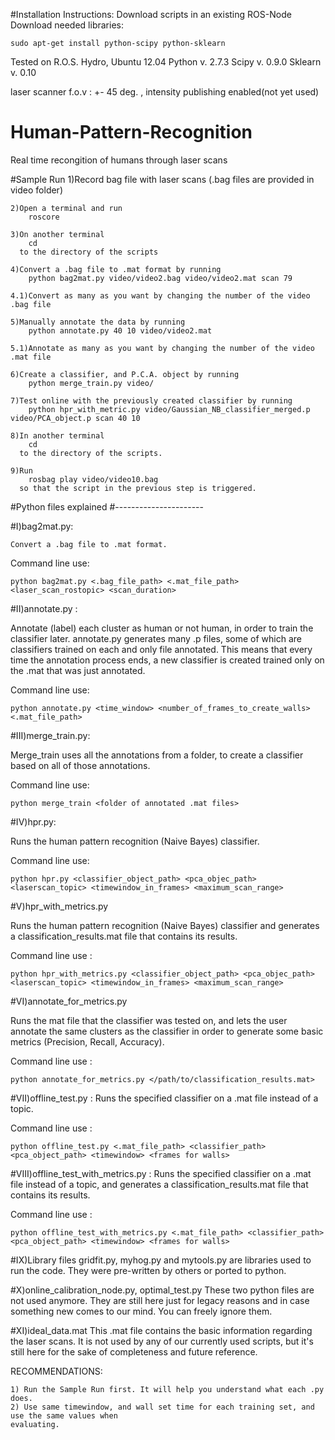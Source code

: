 #Installation Instructions:
Download scripts in an existing ROS-Node
Download needed libraries:

	sudo apt-get install python-scipy python-sklearn

Tested on R.O.S. Hydro, Ubuntu 12.04
Python v. 2.7.3
Scipy v. 0.9.0 
Sklearn v. 0.10

laser scanner f.o.v : +- 45 deg. , intensity publishing enabled(not yet used)

# Human-Pattern-Recognition
Real time recongition of humans through laser scans

#Sample Run
	1)Record bag file with laser scans (.bag files are provided in video folder)

	2)Open a terminal and run 
		roscore

	3)On another terminal 
		cd 
	  to the directory of the scripts

	4)Convert a .bag file to .mat format by running 
		python bag2mat.py video/video2.bag video/video2.mat scan 79

	4.1)Convert as many as you want by changing the number of the video .bag file

	5)Manually annotate the data by running 
		python annotate.py 40 10 video/video2.mat

	5.1)Annotate as many as you want by changing the number of the video .mat file

	6)Create a classifier, and P.C.A. object by running 
		python merge_train.py video/

	7)Test online with the previously created classifier by running 
		python hpr_with_metric.py video/Gaussian_NB_classifier_merged.p video/PCA_object.p scan 40 10

	8)In another terminal 
		cd 
	  to the directory of the scripts.

	9)Run 
		rosbag play video/video10.bag 
	  so that the script in the previous step is triggered.
	
#Python files explained
#----------------------

#I)bag2mat.py:

	Convert a .bag file to .mat format.
	

Command line use:

	python bag2mat.py <.bag_file_path> <.mat_file_path> <laser_scan_rostopic> <scan_duration>

#II)annotate.py :

Annotate (label) each cluster as human or not human, in order to train the classifier later.
annotate.py generates many .p files, some of which are classifiers trained on each and only file 
annotated. This means that every time the annotation process ends, a new classifier is created trained
only on the .mat that was just annotated.
	

Command line use:

	python annotate.py <time_window> <number_of_frames_to_create_walls> <.mat_file_path>

#III)merge_train.py:

Merge_train uses all the annotations from a folder, to create a classifier based on all of those
annotations.


Command line use:

	python merge_train <folder of annotated .mat files>
	
#IV)hpr.py:

Runs the human pattern recognition (Naive Bayes) classifier.


Command line use:

	python hpr.py <classifier_object_path> <pca_objec_path> <laserscan_topic> <timewindow_in_frames> <maximum_scan_range>

#V)hpr_with_metrics.py
	
Runs the human pattern recognition (Naive Bayes) classifier and generates a classification_results.mat file that contains its results.
	

Command line use :
	
	python hpr_with_metrics.py <classifier_object_path> <pca_objec_path> <laserscan_topic> <timewindow_in_frames> <maximum_scan_range>

#VI)annotate_for_metrics.py
	
Runs the mat file that the classifier was tested on, and lets the user annotate the same clusters as the classifier in order to generate
some basic metrics (Precision, Recall, Accuracy).


Command line use :
	
	python annotate_for_metrics.py </path/to/classification_results.mat>

#VII)offline_test.py :
Runs the specified classifier on a .mat file instead of a topic.

Command line use :

	python offline_test.py <.mat_file_path> <classifier_path> <pca_object_path> <timewindow> <frames for walls>

#VIII)offline_test_with_metrics.py :
Runs the specified classifier on a .mat file instead of a topic, and generates a classification_results.mat file that contains its results.

Command line use :

	python offline_test_with_metrics.py <.mat_file_path> <classifier_path> <pca_object_path> <timewindow> <frames for walls>

#IX)Library files
gridfit.py, myhog.py and mytools.py are libraries used to run the code. They were pre-written by others or ported to python.

#X)online_calibration_node.py, optimal_test.py
These two python files are not used anymore. They are still here just for legacy reasons and in case something new comes to our mind. You can freely ignore them.

#XI)ideal_data.mat
This .mat file contains the basic information regarding the laser scans. It is not used by any of our currently used scripts, but it's still here for the sake of completeness
and future reference.


RECOMMENDATIONS:
	
	1) Run the Sample Run first. It will help you understand what each .py does.
	2) Use same timewindow, and wall set time for each training set, and use the same values when
	evaluating.
    
